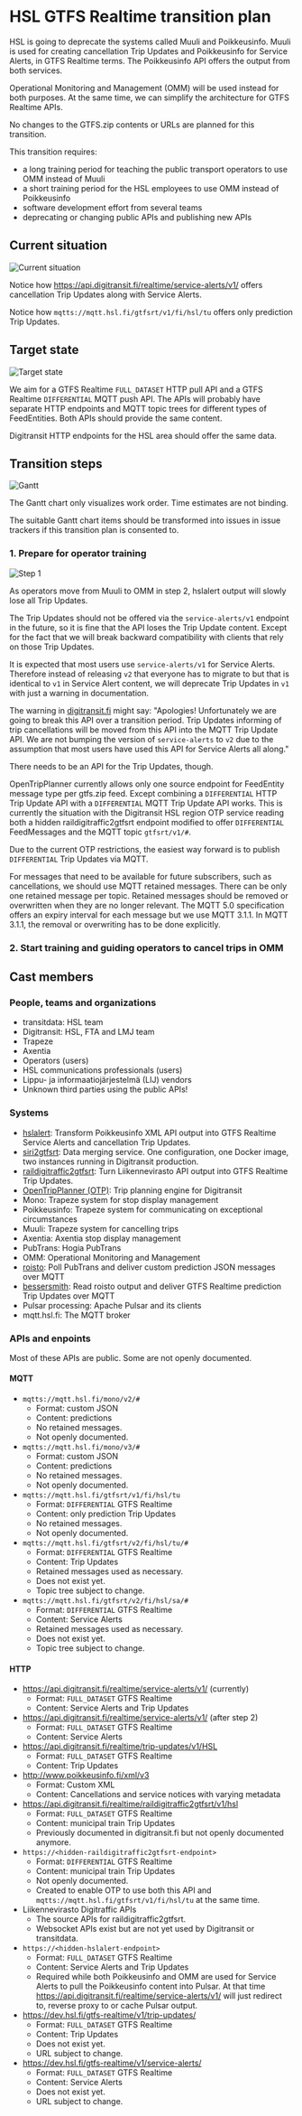 # HSL GTFS Realtime transition plan

HSL is going to deprecate the systems called Muuli and Poikkeusinfo.
Muuli is used for creating cancellation Trip Updates and Poikkeusinfo for Service Alerts, in GTFS Realtime terms.
The Poikkeusinfo API offers the output from both services.

Operational Monitoring and Management (OMM) will be used instead for both purposes.
At the same time, we can simplify the architecture for GTFS Realtime APIs.

No changes to the GTFS.zip contents or URLs are planned for this transition.

This transition requires:
- a long training period for teaching the public transport operators to use OMM instead of Muuli
- a short training period for the HSL employees to use OMM instead of Poikkeusinfo
- software development effort from several teams
- deprecating or changing public APIs and publishing new APIs

## Current situation

![Current situation](./current-situation.png)

Notice how https://api.digitransit.fi/realtime/service-alerts/v1/ offers cancellation Trip Updates along with Service Alerts.

Notice how `mqtts://mqtt.hsl.fi/gtfsrt/v1/fi/hsl/tu` offers only prediction Trip Updates.

## Target state

![Target state](./target-state.png)

We aim for a GTFS Realtime `FULL_DATASET` HTTP pull API and a GTFS Realtime `DIFFERENTIAL` MQTT push API.
The APIs will probably have separate HTTP endpoints and MQTT topic trees for different types of FeedEntities.
Both APIs should provide the same content.

Digitransit HTTP endpoints for the HSL area should offer the same data.

## Transition steps

![Gantt](./steps-gantt.png)

The Gantt chart only visualizes work order.
Time estimates are not binding.

The suitable Gantt chart items should be transformed into issues in issue trackers if this transition plan is consented to.

### 1. Prepare for operator training

![Step 1](./step-01.png)

As operators move from Muuli to OMM in step 2, hslalert output will slowly lose all Trip Updates.

The Trip Updates should not be offered via the `service-alerts/v1` endpoint in the future, so it is fine that the API loses the Trip Update content.
Except for the fact that we will break backward compatibility with clients that rely on those Trip Updates.

It is expected that most users use `service-alerts/v1` for Service Alerts.
Therefore instead of releasing `v2` that everyone has to migrate to but that is identical to `v1` in Service Alert content, we will deprecate Trip Updates in `v1` with just a warning in documentation.

The warning in [digitransit.fi](https://digitransit.fi/en/developers/apis/4-realtime-api/service-alerts/) might say: "Apologies! Unfortunately we are going to break this API over a transition period. Trip Updates informing of trip cancellations will be moved from this API into the MQTT Trip Update API. We are not bumping the version of `service-alerts` to `v2` due to the assumption that most users have used this API for Service Alerts all along."

There needs to be an API for the Trip Updates, though.

OpenTripPlanner currently allows only one source endpoint for FeedEntity message type per gtfs.zip feed.
Except combining a `DIFFERENTIAL` HTTP Trip Update API with a `DIFFERENTIAL` MQTT Trip Update API works.
This is currently the situation with the Digitransit HSL region OTP service reading both a hidden raildigitraffic2gtfsrt endpoint modified to offer `DIFFERENTIAL` FeedMessages and the MQTT topic `gtfsrt/v1/#`.

Due to the current OTP restrictions, the easiest way forward is to publish `DIFFERENTIAL` Trip Updates via MQTT.

For messages that need to be available for future subscribers, such as cancellations, we should use MQTT retained messages.
There can be only one retained message per topic.
Retained messages should be removed or overwritten when they are no longer relevant.
The MQTT 5.0 specification offers an expiry interval for each message but we use MQTT 3.1.1.
In MQTT 3.1.1, the removal or overwriting has to be done explicitly.

### 2. Start training and guiding operators to cancel trips in OMM

## Cast members

### People, teams and organizations

- transitdata: HSL team
- Digitransit: HSL, FTA and LMJ team
- Trapeze
- Axentia
- Operators (users)
- HSL communications professionals (users)
- Lippu- ja informaatiojärjestelmä (LIJ) vendors
- Unknown third parties using the public APIs!

### Systems

- [hslalert](https://github.com/HSLdevcom/hslalert): Transform Poikkeusinfo XML API output into GTFS Realtime Service Alerts and cancellation Trip Updates.
- [siri2gtfsrt](https://github.com/HSLdevcom/siri2gtfsrt): Data merging service. One configuration, one Docker image, two instances running in Digitransit production.
- [raildigitraffic2gtfsrt](https://github.com/HSLdevcom/raildigitraffic2gtfsrt): Turn Liikennevirasto API output into GTFS Realtime Trip Updates.
- [OpenTripPlanner (OTP)](https://github.com/HSLdevcom/OpenTripPlanner): Trip planning engine for Digitransit
- Mono: Trapeze system for stop display management
- Poikkeusinfo: Trapeze system for communicating on exceptional circumstances
- Muuli: Trapeze system for cancelling trips
- Axentia: Axentia stop display management
- PubTrans: Hogia PubTrans
- OMM: Operational Monitoring and Management
- [roisto](https://github.com/HSLdevcom/roisto): Poll PubTrans and deliver custom prediction JSON messages over MQTT
- [bessersmith](https://github.com/HSLdevcom/bessersmith): Read roisto output and deliver GTFS Realtime prediction Trip Updates over MQTT
- Pulsar processing: Apache Pulsar and its clients
- mqtt.hsl.fi: The MQTT broker

### APIs and enpoints

Most of these APIs are public.
Some are not openly documented.

#### MQTT

- `mqtts://mqtt.hsl.fi/mono/v2/#`
    - Format: custom JSON
    - Content: predictions
    - No retained messages.
    - Not openly documented.
- `mqtts://mqtt.hsl.fi/mono/v3/#`
    - Format: custom JSON
    - Content: predictions
    - No retained messages.
    - Not openly documented.
- `mqtts://mqtt.hsl.fi/gtfsrt/v1/fi/hsl/tu`
    - Format: `DIFFERENTIAL` GTFS Realtime
    - Content: only prediction Trip Updates
    - No retained messages.
    - Not openly documented.
- `mqtts://mqtt.hsl.fi/gtfsrt/v2/fi/hsl/tu/#`
    - Format: `DIFFERENTIAL` GTFS Realtime
    - Content: Trip Updates
    - Retained messages used as necessary.
    - Does not exist yet.
    - Topic tree subject to change.
- `mqtts://mqtt.hsl.fi/gtfsrt/v2/fi/hsl/sa/#`
    - Format: `DIFFERENTIAL` GTFS Realtime
    - Content: Service Alerts
    - Retained messages used as necessary.
    - Does not exist yet.
    - Topic tree subject to change.

#### HTTP

- https://api.digitransit.fi/realtime/service-alerts/v1/ (currently)
    - Format: `FULL_DATASET` GTFS Realtime
    - Content: Service Alerts and Trip Updates
- https://api.digitransit.fi/realtime/service-alerts/v1/ (after step 2)
    - Format: `FULL_DATASET` GTFS Realtime
    - Content: Service Alerts
- https://api.digitransit.fi/realtime/trip-updates/v1/HSL
    - Format: `FULL_DATASET` GTFS Realtime
    - Content: Trip Updates
- http://www.poikkeusinfo.fi/xml/v3
    - Format: Custom XML
    - Content: Cancellations and service notices with varying metadata
- https://api.digitransit.fi/realtime/raildigitraffic2gtfsrt/v1/hsl
    - Format: `FULL_DATASET` GTFS Realtime
    - Content: municipal train Trip Updates
    - Previously documented in digitransit.fi but not openly documented anymore.
- `https://<hidden-raildigitraffic2gtfsrt-endpoint>`
    - Format: `DIFFERENTIAL` GTFS Realtime
    - Content: municipal train Trip Updates
    - Not openly documented.
    - Created to enable OTP to use both this API and `mqtts://mqtt.hsl.fi/gtfsrt/v1/fi/hsl/tu` at the same time.
- Liikennevirasto Digitraffic APIs
    - The source APIs for raildigitraffic2gtfsrt.
    - Websocket APIs exist but are not yet used by Digitransit or transitdata.
- `https://<hidden-hslalert-endpoint>`
    - Format: `FULL_DATASET` GTFS Realtime
    - Content: Service Alerts and Trip Updates
    - Required while both Poikkeusinfo and OMM are used for Service Alerts to pull the Poikkeusinfo content into Pulsar. At that time https://api.digitransit.fi/realtime/service-alerts/v1/ will just redirect to, reverse proxy to or cache Pulsar output.
- https://dev.hsl.fi/gtfs-realtime/v1/trip-updates/
    - Format: `FULL_DATASET` GTFS Realtime
    - Content: Trip Updates
    - Does not exist yet.
    - URL subject to change.
- https://dev.hsl.fi/gtfs-realtime/v1/service-alerts/
    - Format: `FULL_DATASET` GTFS Realtime
    - Content: Service Alerts
    - Does not exist yet.
    - URL subject to change.

